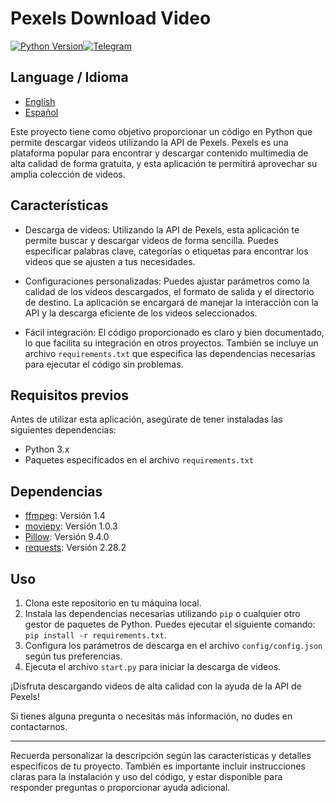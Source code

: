 # Pexels Download Video

[![Python Version](https://img.shields.io/badge/python-3.9%2B-blue.svg)](https://www.python.org/downloads/)[![Telegram](https://img.shields.io/badge/Telegram-xaxole98-blue.svg)](https://t.me/xaxole98)

## Language / Idioma

- [English](README.md)
- [Español](README_ES.md)

Este proyecto tiene como objetivo proporcionar un código en Python que permite descargar videos utilizando la API de Pexels. Pexels es una plataforma popular para encontrar y descargar contenido multimedia de alta calidad de forma gratuita, y esta aplicación te permitirá aprovechar su amplia colección de videos.

## Características

- Descarga de videos: Utilizando la API de Pexels, esta aplicación te permite buscar y descargar videos de forma sencilla. Puedes especificar palabras clave, categorías o etiquetas para encontrar los videos que se ajusten a tus necesidades.

- Configuraciones personalizadas: Puedes ajustar parámetros como la calidad de los videos descargados, el formato de salida y el directorio de destino. La aplicación se encargará de manejar la interacción con la API y la descarga eficiente de los videos seleccionados.

- Fácil integración: El código proporcionado es claro y bien documentado, lo que facilita su integración en otros proyectos. También se incluye un archivo `requirements.txt` que especifica las dependencias necesarias para ejecutar el código sin problemas.

## Requisitos previos

Antes de utilizar esta aplicación, asegúrate de tener instaladas las siguientes dependencias:

- Python 3.x
- Paquetes especificados en el archivo `requirements.txt`
## Dependencias

- [ffmpeg](https://ffmpeg.org/): Versión 1.4
- [moviepy](https://pypi.org/project/moviepy/): Versión 1.0.3
- [Pillow](https://python-pillow.org/): Versión 9.4.0
- [requests](https://pypi.org/project/requests/): Versión 2.28.2

## Uso

1. Clona este repositorio en tu máquina local.
2. Instala las dependencias necesarias utilizando `pip` o cualquier otro gestor de paquetes de Python. Puedes ejecutar el siguiente comando: `pip install -r requirements.txt`.
3. Configura los parámetros de descarga en el archivo `config/config.json` según tus preferencias.
4. Ejecuta el archivo `start.py` para iniciar la descarga de videos.

¡Disfruta descargando videos de alta calidad con la ayuda de la API de Pexels!

Si tienes alguna pregunta o necesitas más información, no dudes en contactarnos.

---
Recuerda personalizar la descripción según las características y detalles específicos de tu proyecto. También es importante incluir instrucciones claras para la instalación y uso del código, y estar disponible para responder preguntas o proporcionar ayuda adicional.
